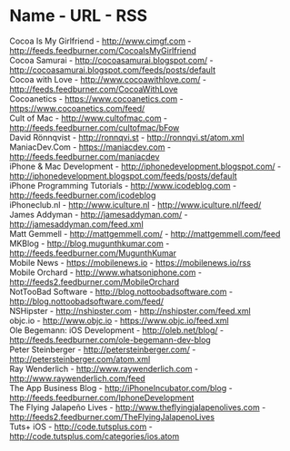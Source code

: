 Name - URL - RSS
=============

Cocoa Is My Girlfriend - http://www.cimgf.com - http://feeds.feedburner.com/CocoaIsMyGirlfriend<br>
Cocoa Samurai - http://cocoasamurai.blogspot.com/ - http://cocoasamurai.blogspot.com/feeds/posts/default<br>
Cocoa with Love - http://www.cocoawithlove.com/ - http://feeds.feedburner.com/CocoaWithLove<br>
Cocoanetics - https://www.cocoanetics.com - https://www.cocoanetics.com/feed/<br>
Cult of Mac - http://www.cultofmac.com - http://feeds.feedburner.com/cultofmac/bFow<br>
David Rönnqvist - http://ronnqvi.st - http://ronnqvi.st/atom.xml<br>
ManiacDev.Com - https://maniacdev.com - http://feeds.feedburner.com/maniacdev<br>
iPhone &amp; Mac Development - http://iphonedevelopment.blogspot.com/ - http://iphonedevelopment.blogspot.com/feeds/posts/default<br>
iPhone Programming Tutorials - http://www.icodeblog.com - http://feeds.feedburner.com/icodeblog<br>
iPhoneclub.nl - http://www.iculture.nl - http://www.iculture.nl/feed/<br>
James Addyman - http://jamesaddyman.com/ - http://jamesaddyman.com/feed.xml<br>
Matt Gemmell - http://mattgemmell.com/ - http://mattgemmell.com/feed<br>
MKBlog - http://blog.mugunthkumar.com - http://feeds.feedburner.com/MugunthKumar<br>
Mobile News - https://mobilenews.io - https://mobilenews.io/rss<br>
Mobile Orchard - http://www.whatsoniphone.com - http://feeds2.feedburner.com/MobileOrchard<br>
NotTooBad Software - http://blog.nottoobadsoftware.com - http://blog.nottoobadsoftware.com/feed/<br>
NSHipster - http://nshipster.com - http://nshipster.com/feed.xml<br>
objc.io - http://www.objc.io - https://www.objc.io/feed.xml<br>
Ole Begemann: iOS Development - http://oleb.net/blog/ - http://feeds.feedburner.com/ole-begemann-dev-blog<br>
Peter Steinberger - http://petersteinberger.com/ - http://petersteinberger.com/atom.xml<br>
Ray Wenderlich - http://www.raywenderlich.com - http://www.raywenderlich.com/feed<br>
The App Business Blog - http://iPhoneIncubator.com/blog - http://feeds.feedburner.com/IphoneDevelopment<br>
The Flying Jalapeño Lives - http://www.theflyingjalapenolives.com - http://feeds2.feedburner.com/TheFlyingJalapenoLives<br>
Tuts+ iOS - http://code.tutsplus.com - http://code.tutsplus.com/categories/ios.atom<br>
